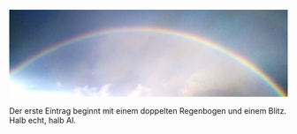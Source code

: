 <!--
.. title: Der Grundstein ist gelegt.
.. slug: der-grundstein-ist-gelegt
.. date: 2021-03-11 17:31:39 UTC+01:00
.. tags: 
.. category: 
.. link: 
.. description: 
.. type: text
-->

![Image of a Rainbow](/images/Rainbow.jpg)

Der erste Eintrag beginnt mit einem doppelten Regenbogen und einem Blitz. Halb echt, halb AI.
